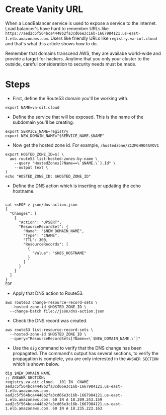 # Create Vanity URL

When a LoadBalancer service is used to expose a service to the internet. Load balancer's have hard to remember URLs like `https://aed2c5f564bca4448b2fa3cd66e3c16b-1667984121.us-east-1.elb.amazonaws.com`. Users like friendly URLs like `registry.va-iot.cloud` and that's what this article shows how to do.

Remember that domains transcend AWS, they are availabe world-wide and provide a target for hackers. Anytime that you only your cluster to the outside, careful consideration to security needs must be made.

# Steps

* First, define the Route53 domain you'll be working with.

```
export NAME=va-oit.cloud
```

* Define the service that will be exposed. This is the name of the subdomain you'll be creating.

```
export SERVICE_NAME=registry
export NEW_DOMAIN_NAME="$SERVICE_NAME.$NAME"
```

* Now get the hosted zone id. For example, `/hostedzone/Z12M6H9O4AVOV1`

```
export HOSTED_ZONE_ID=$( \
  aws route53 list-hosted-zones-by-name \
    --query "HostedZones[?Name==\`$NAME.\`].Id" \
    --output text \
)
echo "HOSTED_ZONE_ID: $HOSTED_ZONE_ID"
```

* Define the DNS action which is inserting or updating the echo hostname.

```

cat <<EOF > json/dns-action.json
{
  "Changes": [
    {
      "Action": "UPSERT",
      "ResourceRecordSet": {
        "Name": "$NEW_DOMAIN_NAME",
        "Type": "CNAME",
        "TTL": 300,
        "ResourceRecords": [
          {
            "Value": "$K8S_HOSTNAME"
          }
        ]
      }
    }
  ]
}
EOF
```

* Apply that DNS action to Route53.

```
aws route53 change-resource-record-sets \
  --hosted-zone-id $HOSTED_ZONE_ID \
  --change-batch file://json/dns-action.json
```

* Check the DNS record was created.

```
aws route53 list-resource-record-sets \
  --hosted-zone-id $HOSTED_ZONE_ID \
  --query="ResourceRecordSets[?Name==\`$NEW_DOMAIN_NAME.\`]"
```

* Use the `dig` command to verify that the DNS change has been propagated. The command's output has several sections, to verify the propagation is complete, you are only interested in the `ANSWER SECTION` which is shown below.

```
dig $NEW_DOMAIN_NAME
;; ANSWER SECTION:
registry.va-oit.cloud.	101	IN	CNAME	aed2c5f564bca4448b2fa3cd66e3c16b-1667984121.us-east-1.elb.amazonaws.com.
aed2c5f564bca4448b2fa3cd66e3c16b-1667984121.us-east-1.elb.amazonaws.com. 60 IN A 18.209.243.159
aed2c5f564bca4448b2fa3cd66e3c16b-1667984121.us-east-1.elb.amazonaws.com. 60 IN A 18.235.223.163
```

